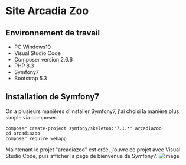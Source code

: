 # Site Arcadia Zoo
## Environnement de travail

- PC Windows10
- Visual Studio Code
- Composer version 2.6.6
- PHP 8.3
- Symfony7
- Bootstrap 5.3
  
## Installation de Symfony7
On a plusieurs manières d'installer Symfony7, j'ai choisi la manière plus simple via composer.
```
composer create-project symfony/skeleton:"7.1.*" arcadiazoo
cd arcadiazoo
composer require webapp
```
Maintenant le projet "arcadiazoo" est créé, j'ouvre ce projet avec Visual Studio Code, puis afficher la page de bienvenue de Symfony7. 
![image](/images/bienvenueSymfony.jpg)
